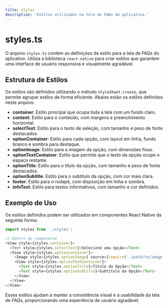 ```yaml
---
title: styles
description: 'Estilos utilizados na tela de FAQs do aplicativo.'
---
```


# styles.ts

O arquivo `styles.ts` contém as definições de estilo para a tela de FAQs do aplicativo. Utiliza a biblioteca `react-native` para criar estilos que garantem uma interface de usuário responsiva e visualmente agradável.

## Estrutura de Estilos

Os estilos são definidos utilizando o método `StyleSheet.create`, que permite agrupar estilos de forma eficiente. Abaixo estão os estilos definidos neste arquivo:

- **container**: Estilo principal que ocupa toda a tela com um fundo claro.
- **content**: Estilo para o conteúdo, com margens e preenchimento horizontal.
- **selectText**: Estilo para o texto de seleção, com tamanho e peso de fonte destacados.
- **optionContainer**: Estilo para cada opção, com layout em linha, fundo branco e sombra para destaque.
- **optionImage**: Estilo para a imagem da opção, com dimensões fixas.
- **optionTextContainer**: Estilo que permite que o texto da opção ocupe o espaço restante.
- **optionTitle**: Estilo para o título da opção, com tamanho e peso de fonte destacados.
- **optionSubtitle**: Estilo para o subtítulo da opção, com cor mais clara.
- **footer**: Estilo para o rodapé, com disposição em linha e sombra.
- **infoText**: Estilo para textos informativos, com tamanho e cor definidos.

## Exemplo de Uso

Os estilos definidos podem ser utilizados em componentes React Native da seguinte forma:

```javascript
import styles from './styles';

// Dentro do componente
<View style={styles.container}>
  <Text style={styles.selectText}>Selecione uma opção</Text>
  <View style={styles.optionContainer}>
    <Image style={styles.optionImage} source={require('./path/to/image.png')} />
    <View style={styles.optionTextContainer}>
      <Text style={styles.optionTitle}>Título da Opção</Text>
      <Text style={styles.optionSubtitle}>Subtítulo da Opção</Text>
    </View>
  </View>
</View>
```

Esses estilos ajudam a manter a consistência visual e a usabilidade da tela de FAQs, proporcionando uma experiência de usuário agradável.